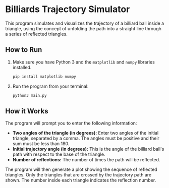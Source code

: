 # Billiards Trajectory Simulator

This program simulates and visualizes the trajectory of a billiard ball inside a triangle, using the concept of unfolding the path into a straight line through a series of reflected triangles.

## How to Run

1.  Make sure you have Python 3 and the `matplotlib` and `numpy` libraries installed.
    ```bash
    pip install matplotlib numpy
    ```
2.  Run the program from your terminal:
    ```bash
    python3 main.py
    ```

## How it Works

The program will prompt you to enter the following information:

*   **Two angles of the triangle (in degrees):** Enter two angles of the initial triangle, separated by a comma. The angles must be positive and their sum must be less than 180.
*   **Initial trajectory angle (in degrees):** This is the angle of the billiard ball's path with respect to the base of the triangle.
*   **Number of reflections:** The number of times the path will be reflected.

The program will then generate a plot showing the sequence of reflected triangles. Only the triangles that are crossed by the trajectory path are shown. The number inside each triangle indicates the reflection number.
